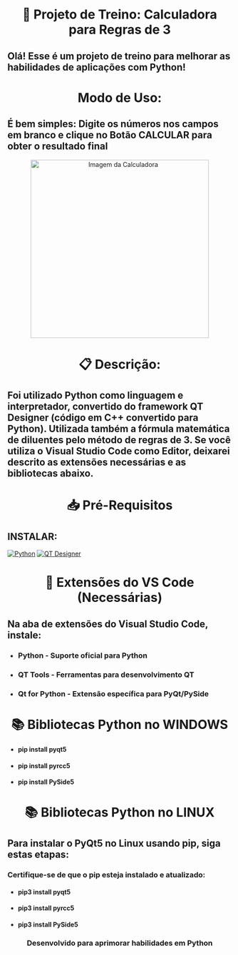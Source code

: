 <div align="center">
  <h1>🧮 Projeto de Treino: Calculadora para Regras de 3</h1>
</div>

<div align="left">
  <h2>Olá! Esse é um projeto de treino para melhorar as habilidades de aplicações com Python!</h2>
</div>

<div align="center">
  <h1>Modo de Uso:</h1>
</div>

<div align="left">
  <h2>É bem simples: Digite os números nos campos em branco e clique no Botão CALCULAR para obter o resultado final</h2>
</div>

<div align="center">
  <img src="https://github.com/user-attachments/assets/2f8ef690-2c40-458b-9711-2099dc521548" alt="Imagem da Calculadora" width="400">
</div>

<div align="center">
  <h1>📋 Descrição:</h1>
</div>

<div align="left">
  <h2>Foi utilizado Python como linguagem e interpretador, convertido do framework QT Designer (código em C++ convertido para Python). Utilizada também a fórmula matemática de diluentes pelo método de regras de 3. Se você utiliza o Visual Studio Code como Editor, deixarei descrito as extensões necessárias e as bibliotecas abaixo.</h2>
</div>

<div align="center">
  <h1>📥 Pré-Requisitos</h1>
</div>

<div align="left">
  <h2>INSTALAR:</h2>
  
  [![Python](https://img.shields.io/badge/Download-Python-3776AB?logo=python&logoColor=white)](https://www.python.org/)
  [![QT Designer](https://img.shields.io/badge/Download-QT_Designer-41CD52?logo=qt&logoColor=white)](https://build-system.fman.io/)
</div>

<div align="center">
  <h1>🔧 Extensões do VS Code (Necessárias)</h1>
</div>

<div align="left">
  <h2>Na aba de extensões do Visual Studio Code, instale:</h2>
  
  <ul>
    <h3><li>Python - Suporte oficial para Python</li></h3>
    <h3><li>QT Tools - Ferramentas para desenvolvimento QT</li></h3>
    <h3><li>Qt for Python - Extensão específica para PyQt/PySide</li></h3>
  </ul>
</div>

<div align="center">
  <h1>📚 Bibliotecas Python no WINDOWS</h1>
</div>

<div align="left">
  <ul>
    <h4><li>pip install pyqt5</li></h4>
    <h4><li>pip install pyrcc5</li></h4>
    <h4><li>pip install PySide5</li></h4>
  </ul>
</div>

<div align="center">
  <h1>📚 Bibliotecas Python no LINUX</h1>
</div>

<div align="left">
  <h2>Para instalar o PyQt5 no Linux usando pip, siga estas etapas:</h2>
  <h3>Certifique-se de que o pip esteja instalado e atualizado:</h3>
  
  <ul>
    <h4><li>pip3 install pyqt5</li></h4>
    <h4><li>pip3 install pyrcc5</li></h4>
    <h4><li>pip3 install PySide5</li></h4>
  </ul>
</div>

<div align="center">
  <h3>Desenvolvido para aprimorar habilidades em Python</h3>
</div>
